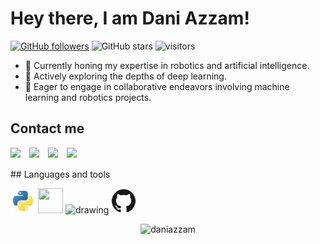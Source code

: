 # Hey there, I am Dani Azzam!
[![GitHub followers](https://img.shields.io/github/followers/daniazzam?style=social)](https://github.com/daniazzam?tab=followers)
![GitHub stars](https://img.shields.io/github/stars/daniazzam?style=social)
![visitors](https://komarev.com/ghpvc/?username=your-github-username&color=green)

- 🔭 Currently honing my expertise in robotics and artificial intelligence.
- 🌱 Actively exploring the depths of deep learning.
- 👯 Eager to engage in collaborative endeavors involving machine learning and robotics projects.

## Contact me
<p>
  <a href="mailto:azzam.dani333@gmail.com"><img width="30px" align="left" src="https://cdn.jsdelivr.net/npm/simple-icons@v3/icons/gmail.svg" /></a>
  <a href="mailto:dani.azzam@outlook.com"><img width="30px" align="left" src="https://cdn.jsdelivr.net/npm/simple-icons@v3/icons/microsoftoutlook.svg" /></a>
  <a href="https://linkedin.com/in/dani-azzam/"><img width="30px" align="left" src="https://cdn.jsdelivr.net/npm/simple-icons@v3/icons/linkedin.svg" /></a>
  <a href="https://www.instagram.com/danii_azzam/"><img width="30px" align="left" src="https://cdn.jsdelivr.net/npm/simple-icons@v3/icons/instagram.svg" /></a>
</p>
<br />
<br />
## Languages and tools
<p align="left">
  <img src="https://raw.githubusercontent.com/devicons/devicon/master/icons/python/python-original.svg" width="40" height="40" />
  <img src="https://upload.wikimedia.org/wikipedia/commons/b/bb/Ros_logo.svg" width="40" height="40" />
  <img src="https://upload.wikimedia.org/wikipedia/commons/thumb/5/53/OpenCV_Logo_with_text.png/195px-OpenCV_Logo_with_text.png" alt="drawing" width="40" height="40"/>
  <img src="https://raw.githubusercontent.com/devicons/devicon/master/icons/github/github-original.svg" width="40" height="40" />
</p>

<p align="center">
  <img src="https://github-readme-stats.vercel.app/api/top-langs?username=daniazzam&show_icons=true&locale=en&layout=compact" alt="daniazzam" />
</p>
